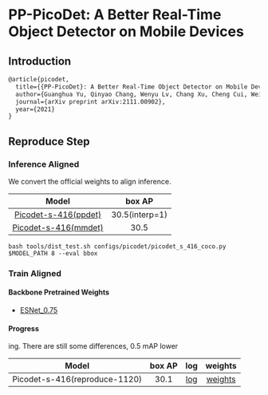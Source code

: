 # PP-PicoDet: A Better Real-Time Object Detector on Mobile Devices

## Introduction

<!-- [ALGORITHM] -->

```latex
@article{picodet,
  title={{PP-PicoDet}: A Better Real-Time Object Detector on Mobile Devices},
  author={Guanghua Yu, Qinyao Chang, Wenyu Lv, Chang Xu, Cheng Cui, Wei Ji, Qingqing Dang, Kaipeng Deng, Guanzhong Wang, Yuning Du, Baohua Lai, Qiwen Liu, Xiaoguang Hu, Dianhai Yu, Yanjun Ma},
  journal={arXiv preprint arXiv:2111.00902},
  year={2021}
}
```

## Reproduce Step

### Inference Aligned

We convert the official weights to align inference.

| Model  | box AP | 
|:---------:|:-------:|
| [Picodet-s-416(ppdet)](https://github.com/PaddlePaddle/PaddleDetection/tree/release/2.3/configs/picodet)| 30.5(interp=1)| 
| [Picodet-s-416(mmdet)](https://drive.google.com/file/d/1XB8JOPz35fCIDyNcT5146UagX4etfQQf/view?usp=sharing) | 30.5| 

```
bash tools/dist_test.sh configs/picodet/picodet_s_416_coco.py $MODEL_PATH 8 --eval bbox 
```

### Train Aligned

#### Backbone Pretrained Weights
- [ESNet_0.75](https://drive.google.com/file/d/1j0Bw8TyTnbwfmGihUdRZ0var4zFLe6W5/view?usp=sharing)
#### Progress
ing. 
There are still some differences, 0.5 mAP lower


| Model  | box AP | log | weights
|:---------:|:-------:|:-------:|:-------:|
|Picodet-s-416(reproduce-1120)| 30.1| [log](https://drive.google.com/file/d/1KfSAYQHxGNz0btn_BoGWq9nPK4t43T_U/view?usp=sharing)|[weights](https://drive.google.com/file/d/181GANlB8vnvQ2ZAL05ufo8quG0a7aZD8/view?usp=sharing) | 